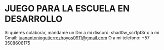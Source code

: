 # JUEGO PARA LA ESCUELA EN DESARROLLO

Si quieres colaborar, mandame un Dm a mi discord: shad0w_scr1pt3r o a mi Gmail: juanantoniogutierrezhoyos0911@gmail.com O a mi telefono: +57 3508606175
